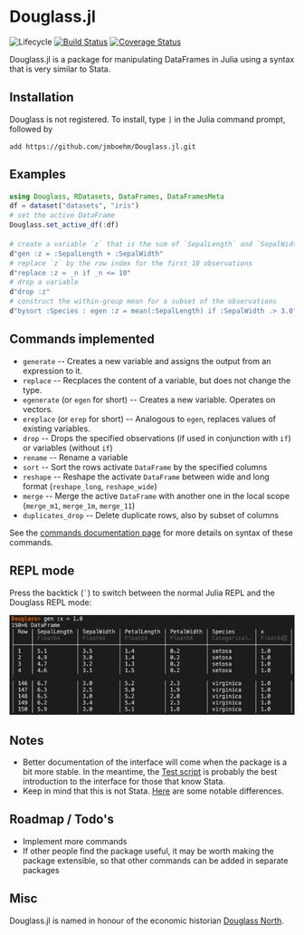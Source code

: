 # Douglass.jl

<!--![Lifecycle](https://img.shields.io/badge/lifecycle-maturing-blue.svg)-->
<!--![Lifecycle](https://img.shields.io/badge/lifecycle-stable-green.svg)
![Lifecycle](https://img.shields.io/badge/lifecycle-retired-orange.svg)
![Lifecycle](https://img.shields.io/badge/lifecycle-archived-red.svg)
![Lifecycle](https://img.shields.io/badge/lifecycle-dormant-blue.svg) -->
![Lifecycle](https://img.shields.io/badge/lifecycle-experimental-orange.svg) [![Build Status](https://travis-ci.org/jmboehm/Douglass.jl.svg?branch=master)](https://travis-ci.org/jmboehm/Douglass.jl) [![Coverage Status](https://coveralls.io/repos/github/jmboehm/Douglass.jl/badge.svg?branch=master)](https://coveralls.io/github/jmboehm/Douglass.jl?branch=master)


Douglass.jl is a package for manipulating DataFrames in Julia using a syntax that is very similar to Stata.

## Installation

Douglass is not registered. To install, type `]` in the Julia command prompt, followed by
```
add https://github.com/jmboehm/Douglass.jl.git
```

## Examples

```julia
using Douglass, RDatasets, DataFrames, DataFramesMeta
df = dataset("datasets", "iris")
# set the active DataFrame
Douglass.set_active_df(:df)

# create a variable `z` that is the sum of `SepalLength` and `SepalWidth`, for each row
d"gen :z = :SepalLength + :SepalWidth"
# replace `z` by the row index for the first 10 observations
d"replace :z = _n if _n <= 10"
# drop a variable
d"drop :z"
# construct the within-group mean for a subset of the observations
d"bysort :Species : egen :z = mean(:SepalLength) if :SepalWidth .> 3.0"
```

## Commands implemented

- `generate` -- Creates a new variable and assigns the output from an expression to it.
- `replace` -- Recplaces the content of a variable, but does not change the type.
- `egenerate` (or `egen` for short) -- Creates a new variable. Operates on vectors.
- `ereplace` (or `erep` for short) -- Analogous to `egen`, replaces values of existing variables.
- `drop` -- Drops the specified observations (if used in conjunction with `if`) or variables (without `if`)
- `rename` -- Rename a variable
- `sort` -- Sort the rows activate `DataFrame` by the specified columns
- `reshape` -- Reshape the activate `DataFrame` between wide and long format (`reshape_long`, `reshape_wide`)
- `merge` -- Merge the active `DataFrame` with another one in the local scope (`merge_m1`, `merge_1m`, `merge_11`)
- `duplicates_drop` -- Delete duplicate rows, also by subset of columns

See the [commands documentation page](commands.md) for more details on syntax of these commands.

## REPL mode

Press the backtick (`` ` ``) to switch between the normal Julia REPL and the Douglass REPL mode:

![REPL Screenshot](repl.png "Douglass REPL Screenshot")

## Notes

- Better documentation of the interface will come when the package is a bit more stable. In the meantime, the [Test script](https://github.com/jmboehm/Douglass.jl/blob/master/test/Douglass.jl) is probably the best introduction to the interface for those that know Stata.
- Keep in mind that this is not Stata. [Here](differences-from-Stata.md) are some notable differences.

## Roadmap / Todo's

- Implement more commands
- If other people find the package useful, it may be worth making the package extensible, so that other commands can be added in separate packages

## Misc

Douglass.jl is named in honour of the economic historian [Douglass North](https://en.wikipedia.org/wiki/Douglass_North).